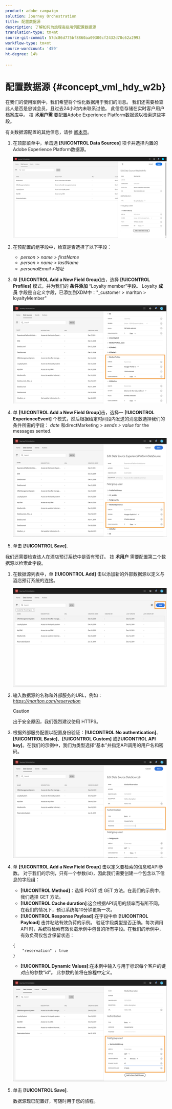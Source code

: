 ```yaml
---
product: adobe campaign
solution: Journey Orchestration
title: 配置数据源
description: 了解如何为旅程高级用例配置数据源
translation-type: tm+mt
source-git-commit: 57dc86d775bf8860aa09300cf2432d70c62a2993
workflow-type: tm+mt
source-wordcount: '459'
ht-degree: 14%

---
```



# 配置数据源 {#concept_vml_hdy_w2b}

在我们的使用案例中，我们希望将个性化数据用于我们的消息。 我们还需要检查此人是否是忠诚会员，且过去24小时内未联系过他。 此信息存储在实时客户用户档案库中。 技 **术用户需** 要配置Adobe Experience Platform数据源以检索这些字段。

有关数据源配置的其他信息，请参 [阅本页](../datasource/about-data-sources.md)。

1. 在顶部菜单中，单击选 **[!UICONTROL Data Sources]** 项卡并选择内置的Adobe Experience Platform数据源。

   ![](../assets/journey23.png)

1. 在预配置的组字段中，检查是否选择了以下字段：

   * _person > name > firstName_
   * _person > name > lastName_
   * _personalEmail >地址_

1. 单 **[!UICONTROL Add a New Field Group]**&#x200B;击，选择 **[!UICONTROL Profiles]** 模式，并为我们的 **条件添加** “Loyalty member”字段。 Loyalty **成员** 字段是自定义字段，已添加到XDM中：&quot;_customer > marlton > loyaltyMember&quot;

   ![](../assets/journeyuc2_6.png)

1. 单 **[!UICONTROL Add a New Field Group]**&#x200B;击，选择一 **[!UICONTROL ExperienceEvent]** 个模式，然后根据给定时间段内发送的消息数选择我们的条件所需的字段： _date_ 和directMarketing > _sends > value_ for the messages sented.

   ![](../assets/journeyuc2_7.png)

1. 单击 **[!UICONTROL Save]**.

我们还需要检查该人在酒店预订系统中是否有预订。 技 **术用户** 需要配置第二个数据源以检索此字段。

1. 在数据源列表中，单 **[!UICONTROL Add]** 击以添加新的外部数据源以定义与酒店预订系统的连接。

   ![](../assets/journeyuc2_9.png)

1. 输入数据源的名称和外部服务的URL，例如： _https://marlton.com/reservation_

   >[!CAUTION]
   >
   >出于安全原因，我们强烈建议使用 HTTPS。

1. 根据外部服务配置以配置身份验证：**[!UICONTROL No authentication]**、**[!UICONTROL Basic]**、**[!UICONTROL Custom]** 或&#x200B;**[!UICONTROL API key]**。在我们的示例中，我们为类型选择“基本”并指定API调用的用户名和密码。

   ![](../assets/journeyuc2_10.png)

1. 单 **[!UICONTROL Add a New Field Group]** 击以定义要检索的信息和API参数。 对于我们的示例，只有一个参数(id)，因此我们需要创建一个包含以下信息的字段组：

   * **[!UICONTROL Method]**：选择 POST 或 GET 方法。在我们的示例中，我们选择 GET 方法。
   * **[!UICONTROL Cache duration]**:这会根据API调用的频率而有所不同。 在我们的情况下，预订系统每10分钟更新一次。
   * **[!UICONTROL Response Payload]**:在字段中单 **[!UICONTROL Payload]** 击并粘贴有效负荷的示例。 验证字段类型是否正确。每次调用 API 时，系统将检索有效负载示例中包含的所有字段。在我们的示例中，有效负荷仅包含保留状态：

   ```
   {
       "reservation" : true
   }
   ```

   * **[!UICONTROL Dynamic Values]**:在本例中输入与用于标识每个客户的键对应的参数“id”。 此参数的值将在旅程中定义。

   ![](../assets/journeyuc2_11.png)

1. 单击 **[!UICONTROL Save]**.

   数据源现已配置好，可随时用于您的旅程。
